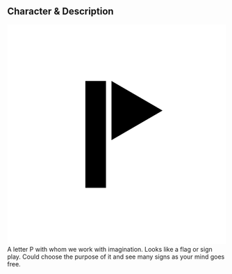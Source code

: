 ## Character & Description ##

![A letter P with whom we work with imagination. Looks like a flag or sign play. Could choose the purpose of it and see many signs as your mind goes free.](letter_P.png)
A letter P with whom we work with imagination. Looks like a flag or sign play. Could choose the purpose of it and see many signs as your mind goes free.
